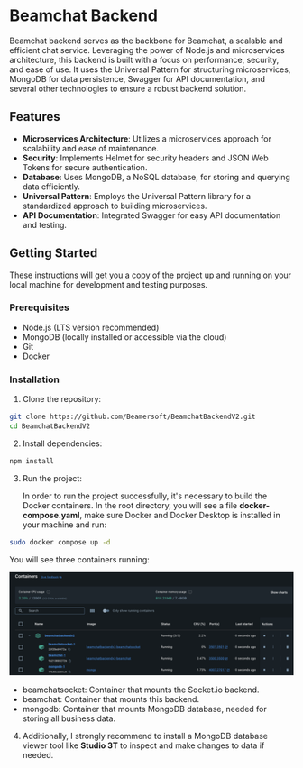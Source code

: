 # Beamchat Backend

Beamchat backend serves as the backbone for Beamchat, a scalable and efficient chat service. Leveraging the power of Node.js and microservices architecture, this backend is built with a focus on performance, security, and ease of use. It uses the Universal Pattern for structuring microservices, MongoDB for data persistence, Swagger for API documentation, and several other technologies to ensure a robust backend solution.

## Features

- **Microservices Architecture**: Utilizes a microservices approach for scalability and ease of maintenance.
- **Security**: Implements Helmet for security headers and JSON Web Tokens for secure authentication.
- **Database**: Uses MongoDB, a NoSQL database, for storing and querying data efficiently.
- **Universal Pattern**: Employs the Universal Pattern library for a standardized approach to building microservices.
- **API Documentation**: Integrated Swagger for easy API documentation and testing.

## Getting Started

These instructions will get you a copy of the project up and running on your local machine for development and testing purposes.

### Prerequisites

- Node.js (LTS version recommended)
- MongoDB (locally installed or accessible via the cloud)
- Git
- Docker

### Installation

1. Clone the repository:

```bash
git clone https://github.com/Beamersoft/BeamchatBackendV2.git
cd BeamchatBackendV2
```

2. Install dependencies:

```bash
npm install
```

3. Run the project:

    In order to run the project successfully, it's necessary to build the Docker containers.
    In the root directory, you will see a file **docker-compose.yaml**, make sure Docker and Docker Desktop is installed in your machine and run:

```bash
sudo docker compose up -d
```

You will see three containers running:

![Docker](./assets/docker.png)

- beamchatsocket: Container that mounts the Socket.io backend.
- beamchat: Container that mounts this backend.
- mongodb: Container that mounts MongoDB database, needed for storing all business data.

4. Additionally, I strongly recommend to install a MongoDB database viewer tool like **Studio 3T** to inspect and make changes to data if needed.
